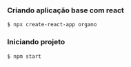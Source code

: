 ### Criando aplicação base com react
```
$ npx create-react-app organo
```
### Iniciando projeto
```
$ npm start
```